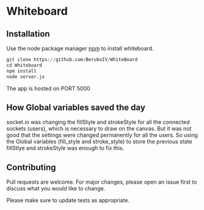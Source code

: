 # Whiteboard


## Installation

Use the node package manager [npm](https://nodejs.org/en/) to install whiteboard.

```python
git clone https://github.com/BeruboIV/WhiteBoard
cd Whiteboard
npm install 
node server.js
```
The app is hosted on PORT 5000

## How Global variables saved the day

socket.io was changing the fillStyle and strokeStyle for all the connected sockets (users), which is necessary to draw on the canvas. But it was not good that the settings were changed permanently for all the users. So using the Global variables (fill_style and stroke_style) to store the previous state fillStlye and strokeStyle was enough to fix this.


## Contributing
Pull requests are welcome. For major changes, please open an issue first to discuss what you would like to change.

Please make sure to update tests as appropriate.
